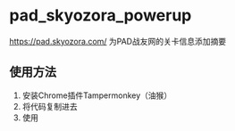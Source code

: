 # pad_skyozora_powerup
https://pad.skyozora.com/ 为PAD战友网的关卡信息添加摘要

## 使用方法

1. 安装Chrome插件Tampermonkey（油猴）
2. 将代码复制进去
3. 使用
